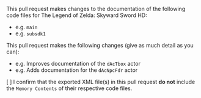This pull request makes changes to the documentation of the following code files for The Legend of Zelda: Skyward Sword HD:

* e.g. `main`
* e.g. `subsdk1`

This pull request makes the following changes (give as much detail as you can):

* e.g. Improves documentation of the `dAcTbox` actor
* e.g. Adds documentation for the `dAcNpcFdr` actor

[ ] I confirm that the exported XML file(s) in this pull request **do not** include the `Memory Contents` of their respective code files.
